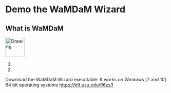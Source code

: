 # Demo the WaMDaM Wizard

## What is WaMDaM

<img src="https://github.com/amabdallah/Tests/blob/master/WaMDaM_workflow.jpg" alt="Drawing" style="width: 60px;"/>  

1. 

2. 


Download the WaMDaM Wizard executable. It works on Windows [7 and 10] 64 bit operating systems 
https://bft.usu.edu/96zs3



